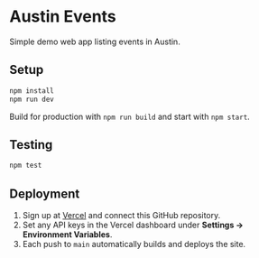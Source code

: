 # Austin Events

Simple demo web app listing events in Austin.

## Setup

```bash
npm install
npm run dev
```

Build for production with `npm run build` and start with `npm start`.

## Testing

```bash
npm test
```

## Deployment

1. Sign up at [Vercel](https://vercel.com) and connect this GitHub repository.
2. Set any API keys in the Vercel dashboard under **Settings → Environment Variables**.
3. Each push to `main` automatically builds and deploys the site.
